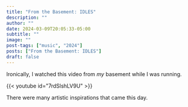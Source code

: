 ```yaml
---
title: "From the Basement: IDLES"
description: ""
author: ""
date: 2024-03-09T20:05:33-05:00
subtitle: ""
image: ""
post-tags: ["music", "2024"]
posts: ["From the Basement: IDLES"]
draft: false
---
```


Ironically, I watched this video from _my_ basement while I was running.

{{< youtube id="7rdSlshLV9U" >}}

There were many artistic inspirations that came this day.

